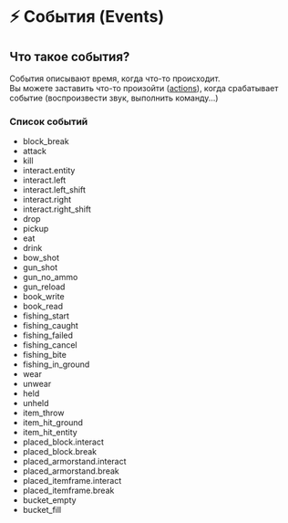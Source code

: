 # ⚡ События (Events)

## Что такое события?

События описывают время, когда что-то происходит.\
Вы можете заставить что-то произойти ([actions](actions.md)), когда срабатывает событие (воспроизвести звук, выполнить команду...)

### Список событий

* block\_break
* attack
* kill
* interact.entity
* interact.left
* interact.left\_shift
* interact.right
* interact.right\_shift
* drop
* pickup
* eat
* drink
* bow\_shot
* gun\_shot
* gun\_no\_ammo
* gun\_reload
* book\_write
* book\_read
* fishing\_start
* fishing\_caught
* fishing\_failed
* fishing\_cancel
* fishing\_bite
* fishing\_in\_ground
* wear
* unwear
* held
* unheld
* item\_throw
* item\_hit\_ground
* item\_hit\_entity
* placed\_block.interact
* placed\_block.break
* placed\_armorstand.interact
* placed\_armorstand.break
* placed\_itemframe.interact
* placed\_itemframe.break
* bucket\_empty
* bucket\_fill
